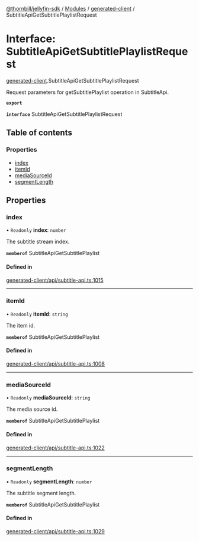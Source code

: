 [@thornbill/jellyfin-sdk](../README.md) / [Modules](../modules.md) / [generated-client](../modules/generated_client.md) / SubtitleApiGetSubtitlePlaylistRequest

# Interface: SubtitleApiGetSubtitlePlaylistRequest

[generated-client](../modules/generated_client.md).SubtitleApiGetSubtitlePlaylistRequest

Request parameters for getSubtitlePlaylist operation in SubtitleApi.

**`export`**

**`interface`** SubtitleApiGetSubtitlePlaylistRequest

## Table of contents

### Properties

- [index](generated_client.SubtitleApiGetSubtitlePlaylistRequest.md#index)
- [itemId](generated_client.SubtitleApiGetSubtitlePlaylistRequest.md#itemid)
- [mediaSourceId](generated_client.SubtitleApiGetSubtitlePlaylistRequest.md#mediasourceid)
- [segmentLength](generated_client.SubtitleApiGetSubtitlePlaylistRequest.md#segmentlength)

## Properties

### index

• `Readonly` **index**: `number`

The subtitle stream index.

**`memberof`** SubtitleApiGetSubtitlePlaylist

#### Defined in

[generated-client/api/subtitle-api.ts:1015](https://github.com/thornbill/jellyfin-sdk-typescript/blob/c65c42e/src/generated-client/api/subtitle-api.ts#L1015)

___

### itemId

• `Readonly` **itemId**: `string`

The item id.

**`memberof`** SubtitleApiGetSubtitlePlaylist

#### Defined in

[generated-client/api/subtitle-api.ts:1008](https://github.com/thornbill/jellyfin-sdk-typescript/blob/c65c42e/src/generated-client/api/subtitle-api.ts#L1008)

___

### mediaSourceId

• `Readonly` **mediaSourceId**: `string`

The media source id.

**`memberof`** SubtitleApiGetSubtitlePlaylist

#### Defined in

[generated-client/api/subtitle-api.ts:1022](https://github.com/thornbill/jellyfin-sdk-typescript/blob/c65c42e/src/generated-client/api/subtitle-api.ts#L1022)

___

### segmentLength

• `Readonly` **segmentLength**: `number`

The subtitle segment length.

**`memberof`** SubtitleApiGetSubtitlePlaylist

#### Defined in

[generated-client/api/subtitle-api.ts:1029](https://github.com/thornbill/jellyfin-sdk-typescript/blob/c65c42e/src/generated-client/api/subtitle-api.ts#L1029)
